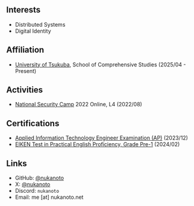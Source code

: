 ## Interests

- Distributed Systems
- Digital Identity

## Affiliation

- [University of Tsukuba](https://www.tsukuba.ac.jp/en/), School of Comprehensive Studies (2025/04 - Present)

## Activities

- [National Security Camp](https://www.ipa.go.jp/en/about/it-talents/security-camp.html) 2022 Online, L4 (2022/08)

## Certifications

- [Applied Information Technology Engineer Examination (AP)](https://www.ipa.go.jp/en/about/it-talents/itee.html) (2023/12)
- [EIKEN Test in Practical English Proficiency, Grade Pre-1](https://www.eiken.or.jp/eiken/en/grades/grade_p1/) (2024/02)

## Links

- GitHub: [@nukanoto](https://github.com/nukanoto)
- X: [@nukanoto](https://x.com/nukanoto)
- Discord: `nukanoto`
- Email: me \[at] nukanoto.net